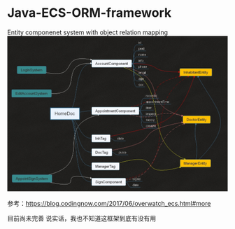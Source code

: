 # Java-ECS-ORM-framework
Entity componenet system with object relation mapping
![Image text](https://github.com/tarnishablec/Java-ECS-ORM-framework/blob/master/src/Map.jpg)
      
参考：https://blog.codingnow.com/2017/06/overwatch_ecs.html#more
      
目前尚未完善
说实话，我也不知道这框架到底有没有用
